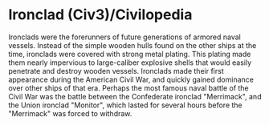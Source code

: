 # Ironclad (Civ3)/Civilopedia

Ironclads were the forerunners of future generations of armored naval vessels. Instead of the simple wooden 
hulls found on the other ships at the time, ironclads were covered with strong metal plating. This plating 
made them nearly impervious to large-caliber explosive shells that would easily penetrate and destroy wooden 
vessels. Ironclads made their first appearance during the American Civil War, and quickly gained dominance 
over other ships of that era. Perhaps the most famous naval battle of the Civil War was the battle between 
the Confederate ironclad "Merrimack", and the Union ironclad "Monitor", which lasted for several hours before 
the "Merrimack" was forced to withdraw.